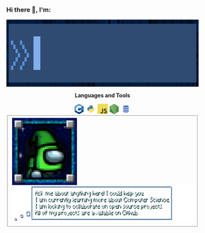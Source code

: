 ### Hi there 👋, I'm:

<img align="center" src="Assets/Titles/LoneHandymanTitle.gif" width="935" height="176" />

<div align="center">
<p font-size=50><strong> Languages and Tools </strong></p>
<code><img height="27" src="https://raw.githubusercontent.com/github/explore/80688e429a7d4ef2fca1e82350fe8e3517d3494d/topics/cpp/cpp.png" alt="cpp"></code>
<code><img height="27" src="https://raw.githubusercontent.com/github/explore/80688e429a7d4ef2fca1e82350fe8e3517d3494d/topics/python/python.png" alt="python"></code>
<code><img height="27" src="https://raw.githubusercontent.com/github/explore/80688e429a7d4ef2fca1e82350fe8e3517d3494d/topics/javascript/javascript.png" alt="javascript"></code>
<code><img height="27" src="https://raw.githubusercontent.com/github/explore/80688e429a7d4ef2fca1e82350fe8e3517d3494d/topics/nodejs/nodejs.png" alt="nodejs"></code>
<code><img height="27" src="https://raw.githubusercontent.com/github/explore/80688e429a7d4ef2fca1e82350fe8e3517d3494d/topics/sql/sql.png" alt="sql"></code>
</div>

<fieldset>
<img align="left" margin-left="20px" src="Assets/Profile/ProfilePhotoPixelated.gif" width="170" height="176"/>
<img align="right" src="Assets/Descriptions/AboutMe.png" width="600" height="99"/>
</fieldset>

